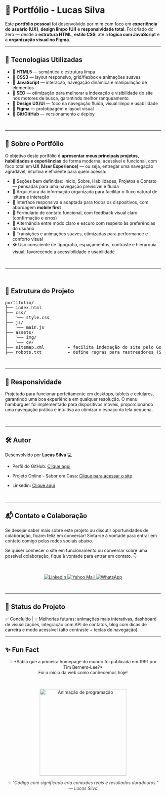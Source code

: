 # 💼 Portfólio - Lucas Silva

Este **portfólio pessoal** foi desenvolvido por mim com foco em **experiência do usuário (UX)**, **design limpo (UI)** e **responsividade total**. Foi criado do zero — desde a **estrutura HTML**, **estilo CSS**, até a **lógica com JavaScript** e a **organização visual no Figma**.


---

## 🚀 Tecnologias Utilizadas

- 🔹 **HTML5** — semântica e estrutura limpa  
- 🔹 **CSS3** — layout responsivo, grid/flexbox e animações suaves  
- 🔹 **JavaScript** — interação, navegação dinâmica e manipulação de elementos   
- 🔹 **SEO** — otimização para melhorar a indexação e visibilidade do site nos motores de busca, garantindo melhor ranqueamento.
- 🔹 **Design UX/UI** — foco na navegação fluida, visual limpo e usabilidade
- 🔹 **Figma** — prototipagem e layout visual 
- 🔹 **Git/GitHub** — versionamento e deploy  

<br>

---

## 🧠 Sobre o Portfólio

O objetivo deste portfólio é **apresentar meus principais projetos, habilidades e experiências** de forma moderna, acessível e funcional, com foco total em **UX (User Experience)** — ou seja, entregar uma navegação agradável, intuitiva e eficiente para quem acessa:

- 🎯 Seções bem definidas: Início, Sobre, Habilidades, Projetos e Contato — pensadas para uma navegação previsível e fluida  
- 🧭 Arquitetura da informação organizada para facilitar o fluxo natural de leitura e interação  
- 🎨 Interface responsiva e adaptada para todos os dispositivos, com abordagem **mobile first**  
- 💬 Formulário de contato funcional, com feedback visual claro (confirmação e erros)  
- 🌙 Alternância entre modo claro e escuro com respeito às preferências do usuário  
- 🔄 Transições e animações suaves, otimizadas para performance e conforto visual  
- 👁️ Uso consciente de tipografia, espaçamentos, contraste e hierarquia visual, favorecendo a acessibilidade e usabilidade  

<br>

---

<br>

## 📁 Estrutura do Projeto

<pre>
portifolio/
├── index.html
├── css/
│   └── style.css
├── js/
│   └── main.js
├── assets/
│   └── img/
│   └── cv/
├── sitemap.xml         ← facilita indexação do site pelo Google
├── robots.txt          ← define regras para rastreadores (SEO técnico)
</pre> 

<br>

---

## 📱 Responsividade

Projetado para funcionar perfeitamente em desktops, tablets e celulares, garantindo uma boa experiência em qualquer resolução. O menu hambúrguer foi implementado para dispositivos móveis, proporcionando uma navegação prática e intuitiva ao otimizar o espaço da tela pequena.

<br>

---

## 🛠️ Autor

Desenvolvido por **Lucas Silva** 💻  

- Perfil do GitHub: [Clique aqui](https://github.com/Lucas-tech-silva)  
- Projeto Online - Sabor em Casa: [Clique para acessar o site](https://sabor-em-casa.vercel.app/)
- Linkedin: [Clique aqui](https://www.linkedin.com/in/lsssss-developer/)

  <br>
---

## 📬 Contato e Colaboração

Se desejar saber mais sobre este projeto ou discutir oportunidades de colaboração, ficarei feliz em conversar!
Sinta-se à vontade para entrar em contato comigo pelas redes sociais abaixo.

Se quiser conhecer o site em funcionamento ou conversar sobre uma possível colaboração, fique à vontade para entrar em contato. 👇

<br>

<p align="center">
  <a href="https://www.linkedin.com/in/lucas-silva-ab6360365/" target="_blank" rel="noopener noreferrer" aria-label="LinkedIn">
    <img src="https://img.shields.io/badge/LinkedIn-0A66C2?style=for-the-badge&logo=linkedin&logoColor=white" alt="LinkedIn"/>
  </a>
  <a href="mailto:lucassilva1710@yahoo.com?subject=Interesse%20em%20seu%20portf%C3%B3lio&body=Prezado%20Lucas%2C%0D%0A%0D%0AVisitei%20seu%20perfil%20e%20fiquei%20interessado%20em%20seu%20portf%C3%B3lio.%20Gostaria%20de%20conversar%20sobre%20uma%20poss%C3%ADvel%20colabora%C3%A7%C3%A3o.%0D%0A%0D%0AFico%20no%20aguardo%20de%20seu%20retorno." target="_blank" rel="noopener noreferrer" aria-label="Yahoo Mail">
    <img src="https://img.shields.io/badge/Yahoo-6001D2?style=for-the-badge&logo=yahoo&logoColor=white" alt="Yahoo Mail"/>
  </a>
  <a href="https://wa.me/5511995442274?text=Prezado%20Lucas%2C%20tudo%20bem%3F%20Acessei%20seu%20portf%C3%B3lio%20e%20gostaria%20de%20conversar%20sobre%20uma%20oportunidade%20profissional." target="_blank" rel="noopener noreferrer" aria-label="WhatsApp">
    <img src="https://img.shields.io/badge/WhatsApp-25D366?style=for-the-badge&logo=whatsapp&logoColor=white" alt="WhatsApp"/>
  </a>
</p>

<br>

---

## 📌 Status do Projeto

✅ Concluído | 💡 Melhorias futuras: animações mais interativas, dashboard de visualizações, integração com API de contatos, blog com dicas de carreira e modo acessível (alto contraste + teclas de navegação).


---

## ✨ Fun Fact
<p align="center">
  💡 *Sabia que a primeira homepage do mundo foi publicada em 1991 por Tim Berners-Lee?* <br>
  Foi o início da web como conhecemos hoje!
</p>

<br>

<p align="center">
  <img src="https://i.imgur.com/VBoHZFs.gif" width="280" alt="Animação de programação"/>
</p>

<p align="center" style="font-style: italic; color: #444;">
  ✨ "Código com significado cria conexões reais e resultados duradouros." — Lucas Silva
</p>
